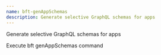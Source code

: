 ```yaml
---
name: bft-genAppSchemas
description: Generate selective GraphQL schemas for apps
---
```


Generate selective GraphQL schemas for apps

Execute bft genAppSchemas command
